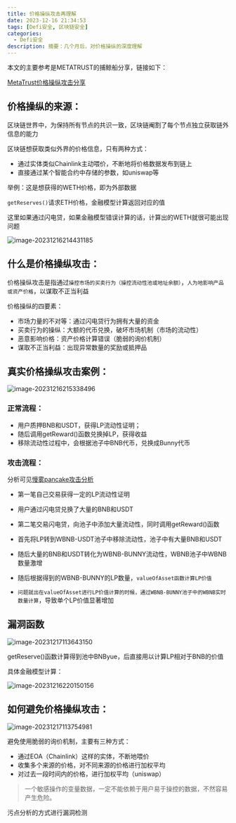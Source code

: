 ```yaml
---
title: 价格操纵攻击再理解
date: 2023-12-16 21:34:53
tags: [Defi安全, 区块链安全]
categories: 
  - Defi安全
description: 摘要：几个月后，对价格操纵的深度理解
---
```


本文的主要参考是METATRUST的捕鲸船分享，链接如下：

[MetaTrust价格操纵攻击分享](https://www.youtube.com/watch?v=czyajRIHYlg)

## 价格操纵的来源：

区块链世界中，为保持所有节点的共识一致，区块链阉割了每个节点独立获取链外信息的能力

区块链想获取类似外界的价格信息，只有两种方式：

- 通过实体类似Chainlink主动喂价，不断地将价格数据发布到链上
- 直接通过某个智能合约中存储的参数，如uniswap等

举例：这是想获得的WETH价格，即为外部数据

`getReserves()`请求ETH价格，金融模型计算返回对应的值

这里如果通过闪电贷，如果金融模型错误计算的话，计算出的WETH就很可能出现问题

![image-20231216214431185](https://gitee.com/Emmanuel_scb/blogimage/raw/master/img/202312162145635.png)

## 什么是价格操纵攻击：

价格操纵攻击是指通过`操控市场的买卖行为（操控流动性池或地址余额）`，`人为地影响产品或资产价格`，以谋取不正当利益

价格操纵的四要素：

- 市场力量的不对等：通过闪电贷行为拥有大量的资金
- 买卖行为的操纵：大额的代币兑换，破坏市场机制（市场的流动性）
- 恶意影响价格：资产价格计算错误（脆弱的询价机制）
- 谋取不正当利益：出现异常数量的奖励或抵押品

## 真实价格操纵攻击案例：

![image-20231216215338496](https://gitee.com/Emmanuel_scb/blogimage/raw/master/img/202312162153491.png)

### 正常流程：

- 用户质押BNB和USDT，获得LP流动性证明；
- 随后调用getReward()函数兑换掉LP，获得收益
- 移除流动性过程中，会根据池子中BNB代币，兑换成Bunny代币

### 攻击流程：

分析可见[慢雾pancake攻击分析](https://mp.weixin.qq.com/s/O2j5OyUh2qJZSRhnMD5KTg)

- 第一笔自己交易获得一定的LP流动性证明

- 用户通过闪电贷兑换了大量的BNB和USDT
- 第二笔交易闪电贷，向池子中添加大量流动性，同时调用getReward()函数
- 首先将LP转到WBNB-USDT池子中移除流动性，池子中有大量BNB和USDT
- 随后大量的BNB和USDT转化为WBNB-BUNNY流动性，WBNB池子中WBNB数量激增
- 随后根据得到的WBNB-BUNNY的LP数量，`valueOfAsset函数计算LP价值`
- `问题就出在valueOfAsset进行LP价值计算的时候，通过WBNB-BUNNY池子中的WBNB实时数量计算`，导致单个LP价值显著增加

## 漏洞函数 

![image-20231217113643150](https://gitee.com/Emmanuel_scb/blogimage/raw/master/img/202312171136385.png)

getReserve()函数计算得到池中BNByue，后直接用以计算LP相对于BNB的价值

具体金融模型计算：

![image-20231216220150156](https://gitee.com/Emmanuel_scb/blogimage/raw/master/img/202312162201816.png)

## 如何避免价格操纵攻击：

![image-20231217113754981](https://gitee.com/Emmanuel_scb/blogimage/raw/master/img/202312171137995.png)

避免使用脆弱的询价机制，主要有三种方式：

- 通过EOA（Chainlink）这样的实体，不断地喂价
- 收集多个来源的价格，对不同来源的价格进行加权平均
- 对过去一段时间内的价格，进行加权平均（uniswap）

> 一个敏感操作的变量数据，一定不能依赖于用户易于操控的数据，不然容易产生危险。

污点分析的方式进行漏洞检测















